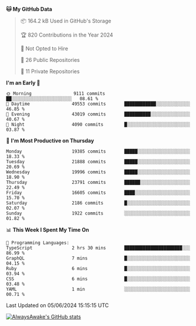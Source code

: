 <!--START_SECTION:waka-->
**🐱 My GitHub Data** 

> 📦 164.2 kB Used in GitHub's Storage 
 > 
> 🏆 820 Contributions in the Year 2024
 > 
> 🚫 Not Opted to Hire
 > 
> 📜 26 Public Repositories 
 > 
> 🔑 11 Private Repositories 
 > 
**I'm an Early 🐤** 

```text
🌞 Morning                9111 commits        ██░░░░░░░░░░░░░░░░░░░░░░░   08.61 % 
🌆 Daytime                49553 commits       ████████████░░░░░░░░░░░░░   46.85 % 
🌃 Evening                43019 commits       ██████████░░░░░░░░░░░░░░░   40.67 % 
🌙 Night                  4090 commits        █░░░░░░░░░░░░░░░░░░░░░░░░   03.87 % 
```
📅 **I'm Most Productive on Thursday** 

```text
Monday                   19385 commits       █████░░░░░░░░░░░░░░░░░░░░   18.33 % 
Tuesday                  21888 commits       █████░░░░░░░░░░░░░░░░░░░░   20.69 % 
Wednesday                19996 commits       █████░░░░░░░░░░░░░░░░░░░░   18.90 % 
Thursday                 23791 commits       ██████░░░░░░░░░░░░░░░░░░░   22.49 % 
Friday                   16605 commits       ████░░░░░░░░░░░░░░░░░░░░░   15.70 % 
Saturday                 2186 commits        █░░░░░░░░░░░░░░░░░░░░░░░░   02.07 % 
Sunday                   1922 commits        ░░░░░░░░░░░░░░░░░░░░░░░░░   01.82 % 
```


📊 **This Week I Spent My Time On** 

```text
💬 Programming Languages: 
TypeScript               2 hrs 30 mins       ██████████████████████░░░   86.99 % 
GraphQL                  7 mins              █░░░░░░░░░░░░░░░░░░░░░░░░   04.15 % 
Ruby                     6 mins              █░░░░░░░░░░░░░░░░░░░░░░░░   03.94 % 
CSS                      6 mins              █░░░░░░░░░░░░░░░░░░░░░░░░   03.48 % 
YAML                     1 min               ░░░░░░░░░░░░░░░░░░░░░░░░░   00.71 % 
```


 Last Updated on 05/06/2024 15:15:15 UTC
<!--END_SECTION:waka-->

[![AlwaysAwake's GitHub stats](https://github-readme-stats.vercel.app/api?username=AlwaysAwake&show_icons=true&theme=github_dark&count_private=true)](https://github.com/AlwaysAwake/AlwaysAwake)
